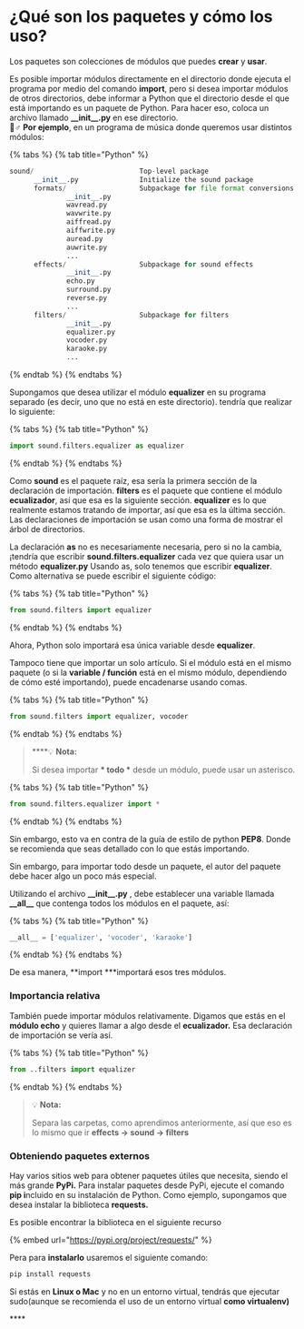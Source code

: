 # ¿Qué son los paquetes y cómo los uso?

Los paquetes son colecciones de módulos que puedes **crear** y **usar**.

Es posible importar módulos directamente en el directorio donde ejecuta el programa por medio del comando **import**, pero si desea importar módulos de otros directorios, debe informar a Python que el directorio desde el que está importando es un paquete de Python. Para hacer eso, coloca un archivo llamado **\_\_init\_\_.py** en ese directorio.   
 🧙♂ **Por ejemplo**, en un programa de música donde queremos usar distintos módulos:

{% tabs %}
{% tab title="Python" %}
```python
sound/                          Top-level package
      __init__.py               Initialize the sound package
      formats/                  Subpackage for file format conversions
              __init__.py
              wavread.py
              wavwrite.py
              aiffread.py
              aiffwrite.py
              auread.py
              auwrite.py
              ...
      effects/                  Subpackage for sound effects
              __init__.py
              echo.py
              surround.py
              reverse.py
              ...
      filters/                  Subpackage for filters
              __init__.py
              equalizer.py
              vocoder.py
              karaoke.py
              ...

```
{% endtab %}
{% endtabs %}

Supongamos que desea utilizar el módulo **equalizer** en su programa separado \(es decir, uno que no está en este directorio\). tendría que realizar lo siguiente:

{% tabs %}
{% tab title="Python" %}
```python
import sound.filters.equalizer as equalizer
```
{% endtab %}
{% endtabs %}

Como **sound** es el paquete raíz, esa sería la primera sección de la declaración de importación. **filters** es el paquete que contiene el módulo **ecualizador**, así que esa es la siguiente sección. **equalizer** es lo que realmente estamos tratando de importar, así que esa es la última sección. Las declaraciones de importación se usan como una forma de mostrar el árbol de directorios. 

La declaración **as** no es necesariamente necesaria, pero si no la cambia, ¡tendría que escribir **sound.filters.equalizer** cada vez que quiera usar un método **equalizer.py** Usando as, solo tenemos que escribir **equalizer**. Como alternativa se puede escribir el siguiente código:

{% tabs %}
{% tab title="Python" %}
```python
from sound.filters import equalizer
```
{% endtab %}
{% endtabs %}

Ahora, Python solo importará esa única variable desde **equalizer**.

Tampoco tiene que importar un solo artículo. Si el módulo está en el mismo paquete \(o si la **variable / función** está en el mismo módulo, dependiendo de cómo esté importando\), puede encadenarse usando comas.

{% tabs %}
{% tab title="Python" %}
```python
from sound.filters import equalizer, vocoder
```
{% endtab %}
{% endtabs %}

> \*\*\*\*💡 **Nota:**
>
> Si desea importar **\* todo \*** desde un módulo, puede usar un asterisco.

{% tabs %}
{% tab title="Python" %}
```python
from sound.filters.equalizer import *
```
{% endtab %}
{% endtabs %}

Sin embargo, esto va en contra de la guía de estilo de python **PEP8**. Donde se recomienda que seas detallado con lo que estás importando.

Sin embargo, para importar todo desde un paquete, el autor del paquete debe hacer algo un poco más especial.

Utilizando el archivo **\_\_init\_\_.py** , debe establecer una variable llamada  **\_\_all\_\_** que contenga todos los módulos en el paquete, así:

{% tabs %}
{% tab title="Python" %}
```python
__all__ = ['equalizer', 'vocoder', 'karaoke']
```
{% endtab %}
{% endtabs %}

De esa manera, **import \***importará esos tres módulos.

### **Importancia relativa**

También puede importar módulos relativamente. Digamos que estás en el **módulo echo**  y quieres llamar a algo desde el **ecualizador.** Esa declaración de importación se vería así.

{% tabs %}
{% tab title="Python" %}
```python
from ..filters import equalizer
```
{% endtab %}
{% endtabs %}

> 💡 **Nota:**
>
> Separa las carpetas, como aprendimos anteriormente, así que eso es lo mismo que ir **effects -&gt; sound -&gt; filters**

### **Obteniendo paquetes externos**

Hay varios sitios web para obtener paquetes útiles que necesita, siendo el más grande **PyPi.** Para instalar paquetes desde PyPi, ejecute el comando **pip i**ncluido en su instalación de Python. Como ejemplo, supongamos que desea instalar la biblioteca **requests.** 

Es posible encontrar la biblioteca en el siguiente recurso

{% embed url="https://pypi.org/project/requests/" %}

Pera para **instalarlo** usaremos el siguiente comando:

```coffeescript
pip install requests
```

Si estás en **Linux o Mac** y no en un entorno virtual, tendrás que ejecutar sudo\(aunque se recomienda el uso de un entorno virtual **como virtualenv\)**

\*\*\*\*

